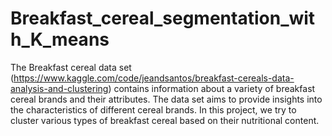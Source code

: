 # Breakfast_cereal_segmentation_with_K_means

The Breakfast cereal data set (https://www.kaggle.com/code/jeandsantos/breakfast-cereals-data-analysis-and-clustering) contains information about a variety of breakfast cereal brands and their attributes. The data set aims to provide insights into the characteristics of different cereal brands. In this project, we try to cluster various types of breakfast cereal  based on their nutritional content. 

